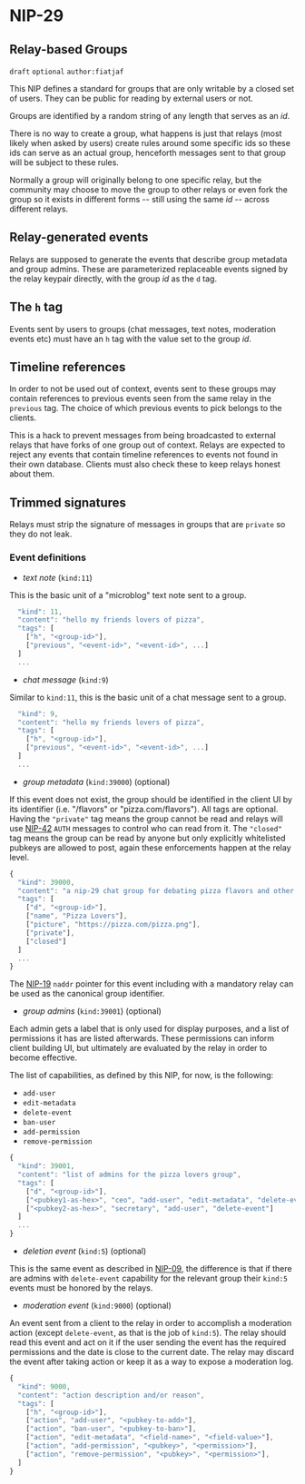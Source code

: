 NIP-29
======

Relay-based Groups
------------------

`draft` `optional` `author:fiatjaf`

This NIP defines a standard for groups that are only writable by a closed set of users. They can be public for reading by external users or not.

Groups are identified by a random string of any length that serves as an _id_.

There is no way to create a group, what happens is just that relays (most likely when asked by users) create rules around some specific ids so these ids can serve as an actual group, henceforth messages sent to that group will be subject to these rules.

Normally a group will originally belong to one specific relay, but the community may choose to move the group to other relays or even fork the group so it exists in different forms -- still using the same _id_ -- across different relays.

## Relay-generated events

Relays are supposed to generate the events that describe group metadata and group admins. These are parameterized replaceable events signed by the relay keypair directly, with the group _id_ as the `d` tag.

## The `h` tag

Events sent by users to groups (chat messages, text notes, moderation events etc) must have an `h` tag with the value set to the group _id_.

## Timeline references

In order to not be used out of context, events sent to these groups may contain references to previous events seen from the same relay in the `previous` tag. The choice of which previous events to pick belongs to the clients.

This is a hack to prevent messages from being broadcasted to external relays that have forks of one group out of context. Relays are expected to reject any events that contain timeline references to events not found in their own database. Clients must also check these to keep relays honest about them.

## Trimmed signatures

Relays must strip the signature of messages in groups that are `private` so they do not leak.

### Event definitions

- *text note* (`kind:11`)

This is the basic unit of a "microblog" text note sent to a group.

```js
  "kind": 11,
  "content": "hello my friends lovers of pizza",
  "tags": [
    ["h", "<group-id>"],
    ["previous", "<event-id>", "<event-id>", ...]
  ]
  ...
```

- *chat message* (`kind:9`)

Similar to `kind:11`, this is the basic unit of a chat message sent to a group.

```js
  "kind": 9,
  "content": "hello my friends lovers of pizza",
  "tags": [
    ["h", "<group-id>"],
    ["previous", "<event-id>", "<event-id>", ...]
  ]
  ...
```

- *group metadata* (`kind:39000`) (optional)

If this event does not exist, the group should be identified in the client UI by its identifier (i.e. "/flavors" or "pizza.com/flavors"). All tags are optional. Having the `"private"` tag means the group cannot be read and relays will use [NIP-42](42.md) `AUTH` messages to control who can read from it. The `"closed"` tag means the group can be read by anyone but only explicitly whitelisted pubkeys are allowed to post, again these enforcements happen at the relay level.

```js
{
  "kind": 39000,
  "content": "a nip-29 chat group for debating pizza flavors and other topics",
  "tags": [
    ["d", "<group-id>"],
    ["name", "Pizza Lovers"],
    ["picture", "https://pizza.com/pizza.png"],
    ["private"],
    ["closed"]
  ]
  ...
}
```

The [NIP-19](19.md) `naddr` pointer for this event including with a mandatory relay can be used as the canonical group identifier.

- *group admins* (`kind:39001`) (optional)

Each admin gets a label that is only used for display purposes, and a list of permissions it has are listed afterwards. These permissions can inform client building UI, but ultimately are evaluated by the relay in order to become effective.

The list of capabilities, as defined by this NIP, for now, is the following:

- `add-user`
- `edit-metadata`
- `delete-event`
- `ban-user`
- `add-permission`
- `remove-permission`

```js
{
  "kind": 39001,
  "content": "list of admins for the pizza lovers group",
  "tags": [
    ["d", "<group-id>"],
    ["<pubkey1-as-hex>", "ceo", "add-user", "edit-metadata", "delete-event", "ban-user"],
    ["<pubkey2-as-hex>", "secretary", "add-user", "delete-event"]
  ]
  ...
}
```

- *deletion event* (`kind:5`) (optional)

This is the same event as described in [NIP-09](09.md), the difference is that if there are admins with `delete-event` capability for the relevant group their `kind:5` events must be honored by the relays.

- *moderation event* (`kind:9000`) (optional)

An event sent from a client to the relay in order to accomplish a moderation action (except `delete-event`, as that is the job of `kind:5`). The relay should read this event and act on it if the user sending the event has the required permissions and the date is close to the current date. The relay may discard the event after taking action or keep it as a way to expose a moderation log.

```js
{
  "kind": 9000,
  "content": "action description and/or reason",
  "tags": [
    ["h", "<group-id>"],
    ["action", "add-user", "<pubkey-to-add>"],
    ["action", "ban-user", "<pubkey-to-ban>"],
    ["action", "edit-metadata", "<field-name>", "<field-value>"],
    ["action", "add-permission", "<pubkey>", "<permission>"],
    ["action", "remove-permission", "<pubkey>", "<permission>"],
  ]
}
```
